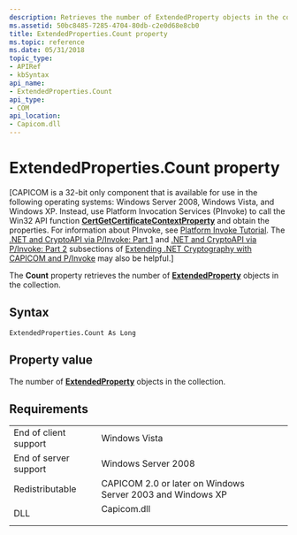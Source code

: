 ```yaml
---
description: Retrieves the number of ExtendedProperty objects in the collection.
ms.assetid: 50bc8485-7285-4704-80db-c2e0d68e8cb0
title: ExtendedProperties.Count property
ms.topic: reference
ms.date: 05/31/2018
topic_type: 
- APIRef
- kbSyntax
api_name: 
- ExtendedProperties.Count
api_type: 
- COM
api_location: 
- Capicom.dll
---
```


# ExtendedProperties.Count property

\[CAPICOM is a 32-bit only component that is available for use in the following operating systems: Windows Server 2008, Windows Vista, and Windows XP. Instead, use Platform Invocation Services (PInvoke) to call the Win32 API function [**CertGetCertificateContextProperty**](/windows/desktop/api/Wincrypt/nf-wincrypt-certgetcertificatecontextproperty) and obtain the properties. For information about PInvoke, see [Platform Invoke Tutorial](https://msdn.microsoft.com/library/aa288468.aspx). The [.NET and CryptoAPI via P/Invoke: Part 1](/previous-versions/ms867087(v=msdn.10)#netcryptoapi_topic5) and [.NET and CryptoAPI via P/Invoke: Part 2](/previous-versions/ms867087(v=msdn.10)#netcryptoapi_topic6) subsections of [Extending .NET Cryptography with CAPICOM and P/Invoke](/previous-versions/ms867087(v=msdn.10)) may also be helpful.\]

The **Count** property retrieves the number of [**ExtendedProperty**](extendedproperty.md) objects in the collection.

## Syntax


```VB
ExtendedProperties.Count As Long
```



## Property value

The number of [**ExtendedProperty**](extendedproperty.md) objects in the collection.

## Requirements



|                                  |                                                                                        |
|----------------------------------|----------------------------------------------------------------------------------------|
| End of client support<br/> | Windows Vista<br/>                                                               |
| End of server support<br/> | Windows Server 2008<br/>                                                         |
| Redistributable<br/>       | CAPICOM 2.0 or later on Windows Server 2003 and Windows XP<br/>                  |
| DLL<br/>                   | <dl> <dt>Capicom.dll</dt> </dl> |



 

 
